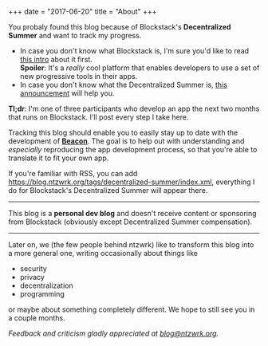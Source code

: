 +++
date = "2017-06-20"
title = "About"
+++

You probaly found this blog because of Blockstack's **Decentralized Summer** and want to track my progress.

* In case you don't know what Blockstack is, I'm sure you'd like to read [this intro](https://blockstack.org/intro) about it first.<br />
  **Spoiler**: It's a _really_ cool platform that enables developers to use a set of new progressive tools in their apps.
* In case you don't know what the Decentralized Summer is, [this announcement](https://www.eventbrite.com/e/blockstacks-decentralized-summer-tickets-34395687427) will help you.

**Tl;dr**: I'm one of three participants who develop an app the next two months that runs on Blockstack. I'll post every step I take here.

Tracking this blog should enable you to easily stay up to date with the development of [**Beacon**](/posts/hello-summer/). The goal is to help out with understanding and _especially_ reproducing the app development process, so that you're able to translate it to fit your own app.

If you're familiar with RSS, you can add https://blog.ntzwrk.org/tags/decentralized-summer/index.xml, everything I do for Blockstack's Decentralized Summer will appear there.

---
This blog is a **personal dev blog** and doesn't receive content or sponsoring from Blockstack (obviously except Decentralized Summer compensation).

---
Later on, we (the few people behind ntzwrk) like to transform this blog into a more general one, writing occasionally about things like

* security
* privacy
* decentralization
* programming

or maybe about something completely different. We hope to still see you in a couple months.

_Feedback and criticism gladly appreciated at <a href="mailto:%62&#x6C;o&#103&#64nt&#x7A;%77%72%6B&#x2E;&#x6F;r&#103">&#x62;&#x6C;o&#103;&#64;nt&#x7A;&#x77;&#x72;&#x6B;&#x2E;&#x6F;r&#103;</a>._
